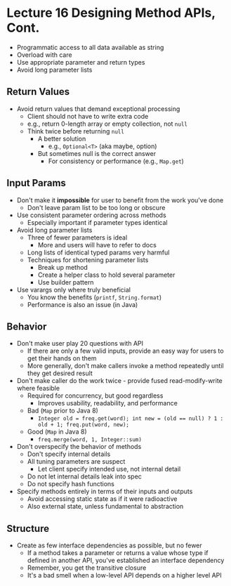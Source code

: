 # Lecture 16 Designing Method APIs, Cont.

* Programmatic access to all data available as string
* Overload with care
* Use appropriate parameter and return types
* Avoid long parameter lists

## Return Values

* Avoid return values that demand exceptional processing
  * Client should not have to write extra code
  * e.g., return 0-length array or empty collection, not `null`
  * Think twice before returning `null`
    * A better solution
      * e.g., `Optional<T>` (aka maybe, option)
    * But sometimes null is the correct answer
      * For consistency or performance (e.g., `Map.get`)

## Input Params

* Don't make it **impossible** for user to benefit from the work you've done
  * Don't leave param list to be too long or obscure
* Use consistent parameter ordering across methods
  * Especially important if parameter types identical
* Avoid long parameter lists
  * Three of fewer parameters is ideal
    * More and users will have to refer to docs
  * Long lists of identical typed params very harmful
  * Techniques for shortening parameter lists
    * Break up method
    * Create a helper class to hold several parameter
    * Use builder pattern
* Use varargs only where truly beneficial
  * You know the benefits (`printf`, `String.format`)
  * Performance is also an issue (in Java)

## Behavior

* Don't make user play 20 questions with API
  * If there are only a few valid inputs, provide an easy way for users to get their hands on them
  * More generally, don't make callers invoke a method repeatedly until they get desired result
* Don't make caller do the work twice - provide fused read-modify-write where feasible
  * Required for concurrency, but good regardless
    * Improves usability, readability, and performance
  * Bad (`Map` prior to Java 8)
    * `Integer old = freq.get(word); int new = (old == null) ? 1 : old + 1; freq.put(word, new);`
  * Good (`Map` in Java 8)
    * `freq.merge(word, 1, Integer::sum)`
* Don't overspecify the behavior of methods
  * Don't specify internal details
  * All tuning parameters are suspect
    * Let client specify intended use, not internal detail
  * Do not let internal details leak into spec
  * Do not specify hash functions
* Specify methods entirely in terms of their inputs and outputs
  * Avoid accessing static state as if it were radioactive
  * Also external state, unless fundamental to abstraction

## Structure

* Create as few interface dependencies as possible, but no fewer
  * If a method takes a parameter or returns a value whose type if defined in another API, you've established an interface dependency
  * Remember, you get the transitive closure
  * It's a bad smell when a low-level API depends on a higher level API